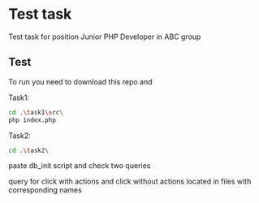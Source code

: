 # Test task

Test task for position Junior PHP Developer in ABC group

## Test

To run you need to download this repo and

Task1:
```bash
cd .\task1\src\
php index.php
```
Task2:
```bash
cd .\task2\
```
paste db_init script and check two queries

query for click with actions and click without actions located in files with corresponding names


